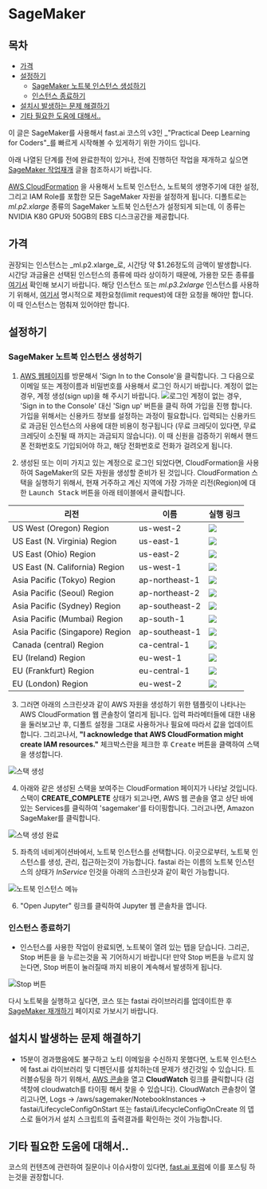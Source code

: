 # SageMaker

## 목차
- [가격](#pricing)
- [설정하기](#setup)
  - [SageMaker 노트북 인스턴스 생성하기](#create_sagemaker_notebook)
  - [인스턴스 종료하기](#shutdown_instance)
- [설치시 발생하는 문제 해결하기](#troubleshooting)
- [기타 필요한 도움에 대해서..](#more_help)

이 글은 SageMaker를 사용해서 fast.ai 코스의 v3인 _"Practical Deep Learning for Coders"_를 빠르게 시작해볼 수 있게하기 위한 가이드 입니다.

아래 나열된 단계를 전에 완료한적이 있거나, 전에 진행하던 작업을 재개하고 싶으면 [SageMaker 작업재개](./sagemaker_update.md) 글을 참조하시기 바랍니다.

[AWS CloudFormation](https://aws.amazon.com/cloudformation/) 을 사용해서 노트북 인스턴스, 노트북의 생명주기에 대한 설정, 그리고 IAM Role를 포함한 모든 SageMaker 자원을 설정하게 됩니다. 디폴트로는 _ml.p2.xlarge_ 종류의 SageMaker 노트북 인스턴스가 설정되게 되는데, 이 종류는 NVIDIA K80 GPU와 50GB의 EBS 디스크공간을 제공합니다.

## 가격 <span id="pricing"></span>

권장되는 인스턴스는 _ml.p2.xlarge_로, 시간당 약 $1.26정도의 금액이 발생합니다. 시간당 과금율은 선택된 인스턴스의 종류에 따라 상이하기 때문에, 가용한 모든 종류를 [여기서](https://aws.amazon.com/sagemaker/pricing/) 확인해 보시기 바랍니다. 해당 인스턴스 또는 _ml.p3.2xlarge_ 인스턴스를 사용하기 위해서, [여기서](https://course.fast.ai/start_aws.html#step-2-request-service-limit) 명시적으로 제한요청(limit request)에 대한 요청을 해야만 합니다. 이 때 인스턴스는 멈춰져 있어야만 합니다.

## 설정하기 <span id="setup"></span>

### SageMaker 노트북 인스턴스 생성하기 <span id="create_sagemaker_notebook"></span>

1. [AWS 웹페이지](https://aws.amazon.com/)를 방문해서 'Sign In to the Console'을 클릭합니다. 그 다음으로 이메일 또는 계정이름과 비밀번호를 사용해서 로그인 하시기 바랍니다. 계정이 없는 경우, 계정 생성(sign up)을 해 주시기 바랍니다.
![로그인](https://course.fast.ai/images/aws/signin.png)
계정이 없는 경우, 'Sign in to the Console' 대신 'Sign up' 버튼을 클릭 하여 가입을 진행 합니다. 가입을 위해서는 신용카드 정보를 설정하는 과정이 필요합니다. 입력되는 신용카드로 과금된 인스턴스의 사용에 대한 비용이 청구됩니다 (무료 크레딧이 있다면, 무료 크레딧이 소진될 때 까지는 과금되지 않습니다). 이 때 신원을 검증하기 위해서 핸드폰 전화번호도 기입되어야 하고, 해당 전화번호로 전화가 걸려오게 됩니다.

2. 생성된 또는 이미 가지고 있는 계정으로 로그인 되었다면, CloudFormation을 사용하여 SageMaker의 모든 자원을 생성할 준비가 된 것입니다. CloudFormation 스택을 실행하기 위해서, 현재 거주하고 계신 지역에 가장 가까운 리전(Region)에 대한 <kbd>Launch Stack</kbd> 버튼을 아래 테이블에서 클릭합니다. 

| 리전 | 이름 | 실행 링크 |
| --- | --- | ------ |
| US West (Oregon) Region |	us-west-2 |	[<img src="https://course.fast.ai/images/aws/cfn-launch-stack.png"/>](https://us-west-2.console.aws.amazon.com/cloudformation/home?region=us-west-2#/stacks/create/review?filter=active&templateURL=https%3A%2F%2Fs3-eu-west-1.amazonaws.com%2Fmmcclean-public-files%2Fsagemaker-fastai-notebook%2Fsagemaker-cfn.yml&stackName=FastaiSageMakerStack) |
US East (N. Virginia) Region | us-east-1 | [<img src="https://course.fast.ai/images/aws/cfn-launch-stack.png"/>](https://us-east-1.console.aws.amazon.com/cloudformation/home?region=us-east-1#/stacks/create/review?filter=active&templateURL=https%3A%2F%2Fs3-eu-west-1.amazonaws.com%2Fmmcclean-public-files%2Fsagemaker-fastai-notebook%2Fsagemaker-cfn.yml&stackName=FastaiSageMakerStack)
US East (Ohio) Region | us-east-2 | [<img src="https://course.fast.ai/images/aws/cfn-launch-stack.png"/>](https://us-east-2.console.aws.amazon.com/cloudformation/home?region=us-east-2#/stacks/create/review?filter=active&templateURL=https%3A%2F%2Fs3-eu-west-1.amazonaws.com%2Fmmcclean-public-files%2Fsagemaker-fastai-notebook%2Fsagemaker-cfn.yml&stackName=FastaiSageMakerStack)
US East (N. California) Region | us-west-1 | [<img src="https://course.fast.ai/images/aws/cfn-launch-stack.png"/>](https://us-west-1.console.aws.amazon.com/cloudformation/home?region=us-west-1#/stacks/create/review?filter=active&templateURL=https%3A%2F%2Fs3-eu-west-1.amazonaws.com%2Fmmcclean-public-files%2Fsagemaker-fastai-notebook%2Fsagemaker-cfn.yml&stackName=FastaiSageMakerStack)
Asia Pacific (Tokyo) Region | ap-northeast-1 | [<img src="https://course.fast.ai/images/aws/cfn-launch-stack.png"/>](https://ap-northeast-1.console.aws.amazon.com/cloudformation/home?region=ap-northeast-1#/stacks/create/review?filter=active&templateURL=https%3A%2F%2Fs3-eu-west-1.amazonaws.com%2Fmmcclean-public-files%2Fsagemaker-fastai-notebook%2Fsagemaker-cfn.yml&stackName=FastaiSageMakerStack)
Asia Pacific (Seoul) Region | ap-northeast-2 | [<img src="https://course.fast.ai/images/aws/cfn-launch-stack.png"/>](https://ap-northeast-2.console.aws.amazon.com/cloudformation/home?region=ap-northeast-2#/stacks/create/review?filter=active&templateURL=https%3A%2F%2Fs3-eu-west-1.amazonaws.com%2Fmmcclean-public-files%2Fsagemaker-fastai-notebook%2Fsagemaker-cfn.yml&stackName=FastaiSageMakerStack)
Asia Pacific (Sydney) Region | ap-southeast-2 | [<img src="https://course.fast.ai/images/aws/cfn-launch-stack.png"/>](https://ap-southeast-2.console.aws.amazon.com/cloudformation/home?region=ap-southeast-2#/stacks/create/review?filter=active&templateURL=https%3A%2F%2Fs3-eu-west-1.amazonaws.com%2Fmmcclean-public-files%2Fsagemaker-fastai-notebook%2Fsagemaker-cfn.yml&stackName=FastaiSageMakerStack)
Asia Pacific (Mumbai) Region | ap-south-1 | [<img src="https://course.fast.ai/images/aws/cfn-launch-stack.png"/>](https://ap-south-1.console.aws.amazon.com/cloudformation/home?region=ap-south-1#/stacks/create/review?filter=active&templateURL=https%3A%2F%2Fs3-eu-west-1.amazonaws.com%2Fmmcclean-public-files%2Fsagemaker-fastai-notebook%2Fsagemaker-cfn.yml&stackName=FastaiSageMakerStack)
Asia Pacific (Singapore) Region | ap-southeast-1 | [<img src="https://course.fast.ai/images/aws/cfn-launch-stack.png"/>](https://ap-southeast-1.console.aws.amazon.com/cloudformation/home?region=ap-southeast-1#/stacks/create/review?filter=active&templateURL=https%3A%2F%2Fs3-eu-west-1.amazonaws.com%2Fmmcclean-public-files%2Fsagemaker-fastai-notebook%2Fsagemaker-cfn.yml&stackName=FastaiSageMakerStack)
Canada (central) Region | ca-central-1 | [<img src="https://course.fast.ai/images/aws/cfn-launch-stack.png"/>](https://ca-central-1.console.aws.amazon.com/cloudformation/home?region=ca-central-1#/stacks/create/review?filter=active&templateURL=https%3A%2F%2Fs3-eu-west-1.amazonaws.com%2Fmmcclean-public-files%2Fsagemaker-fastai-notebook%2Fsagemaker-cfn.yml&stackName=FastaiSageMakerStack)
EU (Ireland) Region | eu-west-1 | [<img src="https://course.fast.ai/images/aws/cfn-launch-stack.png"/>](https://eu-west-1.console.aws.amazon.com/cloudformation/home?region=eu-west-1#/stacks/create/review?filter=active&templateURL=https%3A%2F%2Fs3-eu-west-1.amazonaws.com%2Fmmcclean-public-files%2Fsagemaker-fastai-notebook%2Fsagemaker-cfn.yml&stackName=FastaiSageMakerStack)
EU (Frankfurt) Region | eu-central-1 | [<img src="https://course.fast.ai/images/aws/cfn-launch-stack.png"/>](https://eu-central-1.console.aws.amazon.com/cloudformation/home?region=eu-central-1#/stacks/create/review?filter=active&templateURL=https%3A%2F%2Fs3-eu-west-1.amazonaws.com%2Fmmcclean-public-files%2Fsagemaker-fastai-notebook%2Fsagemaker-cfn.yml&stackName=FastaiSageMakerStack)
EU (London) Region | eu-west-2 | [<img src="https://course.fast.ai/images/aws/cfn-launch-stack.png"/>](https://eu-west-2.console.aws.amazon.com/cloudformation/home?region=eu-west-2#/stacks/create/review?filter=active&templateURL=https%3A%2F%2Fs3-eu-west-1.amazonaws.com%2Fmmcclean-public-files%2Fsagemaker-fastai-notebook%2Fsagemaker-cfn.yml&stackName=FastaiSageMakerStack)

3. 그러면 아래의 스크린샷과 같이 AWS 자원을 생성하기 위한 템플릿이 나타나는 AWS CloudFormation 웹 콘솔창이 열리게 됩니다. 입력 파라메터들에 대한 내용을 둘러보고난 후, 디폴트 설정을 그대로 사용하거나 필요에 따라서 값을 업데이트 합니다. 그리고나서, **"I acknowledge that AWS CloudFormation might create IAM resources."** 체크박스란을 체크한 후 <kbd>Create</kbd> 버튼을 클랙하여 스택을 생성합니다.

![스택 생성](https://course.fast.ai/images/sagemaker/create_stack.png)

4. 아래와 같은 생성된 스택을 보여주는 CloudFormation 페이지가 나타날 것입니다. 스택이 **CREATE_COMPLETE** 상태가 되고나면, AWS 웹 콘솔을 열고 상단 바에 있는 Services를 클릭하여 'sagemaker'를 타이핑합니다. 그러고나면, Amazon SageMaker를 클릭합니다.

![스택 생성 완료](https://course.fast.ai/images/sagemaker/01.png)

5. 좌측의 네비게이션바에서, 노트북 인스턴스를 선택합니다. 이곳으로부터, 노트북 인스턴스를 생성, 관리, 접근하는것이 가능합니다. fastai 라는 이름의 노트북 인스턴스의 상태가 _InService_ 인것을 아래의 스크린샷과 같이 확인 가능합니다.

![노트북 인스턴스 메뉴](https://course.fast.ai/images/sagemaker/17.png)

6. "Open Jupyter" 링크를 클릭하여 Jupyter 웹 콘솔차을 엽니다.

### 인스턴스 종료하기 <span id="shutdown_instance"></span>
- 인스턴스를 사용한 작업이 완료되면, 노트북이 열려 있는 탭을 닫습니다. 그리곤, Stop 버튼을 을 누르는것을 꼭 기어하시기 바랍니다! 만약 Stop 버튼을 누르지 않는다면, Stop 버튼이 눌러질때 까지 비용이 계속해서 발생하게 됩니다.

![Stop 버튼](https://course.fast.ai/images/sagemaker/23.png)

다시 노트북을 실행하고 싶다면, 코스 또는 fastai 라이브러리를 업데이트한 후 [SageMaker 재개하기](./sagemaker_update.md) 페이지로 가보시기 바랍니다.

## 설치시 발생하는 문제 해결하기 <span id="troubleshooting"></span>

- 15분이 경과했음에도 불구하고 노티 이메일을 수신하지 못했다면, 노트북 인스턴스에 fast.ai 라이브러리 및 디펜던시를 설치하는데 문제가 생긴것일 수 있습니다. 트러블슈팅을 하기 위해서, [AWS 콘솔](https://aws.amazon.com/console/)을 열고 **CloudWatch** 링크를 클릭합니다 (검색창에 cloudwatch를 타이핑 해서 찾을 수 있습니다). CloudWatch 콘솔창이 열리고나면, Logs -> /aws/sagemaker/NotebookInstances -> fastai/LifecycleConfigOnStart 또는 fastai/LifecycleConfigOnCreate 의 뎁스로 들어가서 설치 스크립트의 출력결과를 확인하는 것이 가능합니다.

## 기타 필요한 도움에 대해서.. <span id="more_help"></span>

코스의 컨텐츠에 관련하여 질문이나 이슈사항이 있다면, [fast.ai 포럼](http://forums.fast.ai/)에 이를 포스팅 하는것을 권장합니다.
